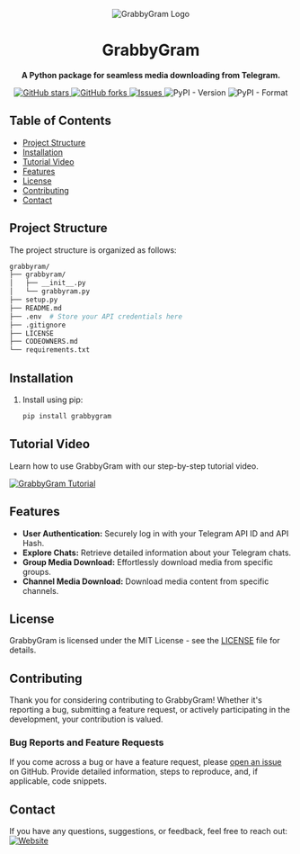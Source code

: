 <p align="center">
  <img src="https://i.ibb.co/CBMgMyh/1000029282-01.jpg" alt="GrabbyGram Logo">
</p>

<h1 align="center">GrabbyGram</h1>

<p align="center">
  <strong>A Python package for seamless media downloading from Telegram.</strong>
</p>

<p align="center">
  <a href="https://github.com/kavidu-dilhara/GrabbyGram/stargazers">
            <img src="https://img.shields.io/github/stars/kavidu-dilhara/GrabbyGram?style=social" alt="GitHub stars">
        </a>
        <a href="https://github.com/kavidu-dilhara/GrabbyGram/network">
            <img src="https://img.shields.io/github/forks/kavidu-dilhara/GrabbyGram?style=social" alt="GitHub forks">
        </a>
        
  <a href="https://github.com/kavidu-dilhara/GrabbyGram/issues">
    <img src="https://img.shields.io/github/issues/kavidu-dilhara/GrabbyGram" alt="Issues">
  </a>
<img alt="PyPI - Version" src="https://img.shields.io/pypi/v/grabbygram">
<img alt="PyPI - Format" src="https://img.shields.io/pypi/format/grabbygram">

</p>



## Table of Contents

- [Project Structure](#project-structure)
- [Installation](#installation)
- [Tutorial Video](#tutorial-video)
- [Features](#features)
- [License](#license)
- [Contributing](#contributing)
- [Contact](#contact)

## Project Structure
The project structure is organized as follows:

```bash
grabbyram/
├── grabbyram/
│   ├── __init__.py
│   └── grabbyram.py
├── setup.py
├── README.md
├── .env  # Store your API credentials here
├── .gitignore
├── LICENSE
├── CODEOWNERS.md
└── requirements.txt
```

## Installation

1. Install using pip:

   ```bash
   pip install grabbygram
   ```
## Tutorial Video

Learn how to use GrabbyGram with our step-by-step tutorial video.

[![GrabbyGram Tutorial](https://i.ibb.co/j65BFqp/image.jpg)](#)

## Features

- **User Authentication:** Securely log in with your Telegram API ID and API Hash.
- **Explore Chats:** Retrieve detailed information about your Telegram chats.
- **Group Media Download:** Effortlessly download media from specific groups.
- **Channel Media Download:** Download media content from specific channels.


## License

GrabbyGram is licensed under the MIT License - see the [LICENSE](LICENSE) file for details.  

## Contributing

Thank you for considering contributing to GrabbyGram! Whether it's reporting a bug, submitting a feature request, or actively participating in the development, your contribution is valued.

### Bug Reports and Feature Requests

If you come across a bug or have a feature request, please [open an issue](https://github.com/kavidu-dilhara/GrabbyGram/issues) on GitHub. Provide detailed information, steps to reproduce, and, if applicable, code snippets.

## Contact

If you have any questions, suggestions, or feedback, feel free to reach out:
[![Website](https://img.shields.io/badge/Website-www.kavidudilhara.eu.org-blue)](https://www.kavidudilhara.eu.org/)